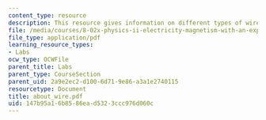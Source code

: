 ```yaml
---
content_type: resource
description: This resource gives information on different types of wire.
file: /media/courses/8-02x-physics-ii-electricity-magnetism-with-an-experimental-focus-spring-2005/147b95a16b8586ead5323ccc976d060c_about_wire.pdf
file_type: application/pdf
learning_resource_types:
- Labs
ocw_type: OCWFile
parent_title: Labs
parent_type: CourseSection
parent_uid: 2a9e2ec2-d100-6d71-9e86-a3a1e2740115
resourcetype: Document
title: about_wire.pdf
uid: 147b95a1-6b85-86ea-d532-3ccc976d060c
---
```

